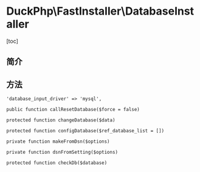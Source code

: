# DuckPhp\FastInstaller\DatabaseInstaller
[toc]

## 简介

## 方法
    'database_input_driver' => 'mysql',

    public function callResetDatabase($force = false)

    protected function changeDatabase($data)

    protected function configDatabase($ref_database_list = [])

    private function makeFromDsn($options)

    private function dsnFromSetting($options)

    protected function checkDb($database)

